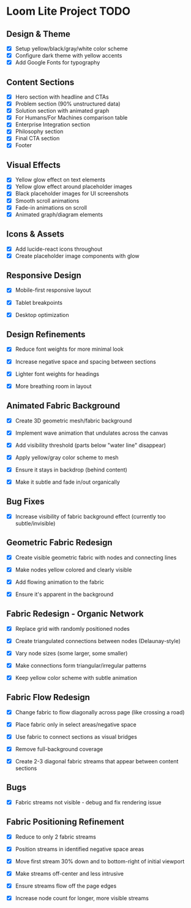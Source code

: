 # Loom Lite Project TODO

## Design & Theme
- [x] Setup yellow/black/gray/white color scheme
- [x] Configure dark theme with yellow accents
- [x] Add Google Fonts for typography

## Content Sections
- [x] Hero section with headline and CTAs
- [x] Problem section (90% unstructured data)
- [x] Solution section with animated graph
- [x] For Humans/For Machines comparison table
- [x] Enterprise Integration section
- [x] Philosophy section
- [x] Final CTA section
- [x] Footer

## Visual Effects
- [x] Yellow glow effect on text elements
- [x] Yellow glow effect around placeholder images
- [x] Black placeholder images for UI screenshots
- [x] Smooth scroll animations
- [x] Fade-in animations on scroll
- [x] Animated graph/diagram elements

## Icons & Assets
- [x] Add lucide-react icons throughout
- [x] Create placeholder image components with glow

## Responsive Design
- [x] Mobile-first responsive layout
- [x] Tablet breakpoints
- [x] Desktop optimization



## Design Refinements
- [x] Reduce font weights for more minimal look
- [x] Increase negative space and spacing between sections
- [x] Lighter font weights for headings
- [x] More breathing room in layout



## Animated Fabric Background
- [x] Create 3D geometric mesh/fabric background
- [x] Implement wave animation that undulates across the canvas
- [x] Add visibility threshold (parts below "water line" disappear)
- [x] Apply yellow/gray color scheme to mesh
- [x] Ensure it stays in backdrop (behind content)
- [x] Make it subtle and fade in/out organically



## Bug Fixes
- [x] Increase visibility of fabric background effect (currently too subtle/invisible)



## Geometric Fabric Redesign
- [x] Create visible geometric fabric with nodes and connecting lines
- [x] Make nodes yellow colored and clearly visible
- [x] Add flowing animation to the fabric
- [x] Ensure it's apparent in the background



## Fabric Redesign - Organic Network
- [x] Replace grid with randomly positioned nodes
- [x] Create triangulated connections between nodes (Delaunay-style)
- [x] Vary node sizes (some larger, some smaller)
- [x] Make connections form triangular/irregular patterns
- [x] Keep yellow color scheme with subtle animation



## Fabric Flow Redesign
- [x] Change fabric to flow diagonally across page (like crossing a road)
- [x] Place fabric only in select areas/negative space
- [x] Use fabric to connect sections as visual bridges
- [x] Remove full-background coverage
- [x] Create 2-3 diagonal fabric streams that appear between content sections



## Bugs
- [x] Fabric streams not visible - debug and fix rendering issue



## Fabric Positioning Refinement
- [x] Reduce to only 2 fabric streams
- [x] Position streams in identified negative space areas
- [x] Move first stream 30% down and to bottom-right of initial viewport
- [x] Make streams off-center and less intrusive
- [x] Ensure streams flow off the page edges
- [x] Increase node count for longer, more visible streams

